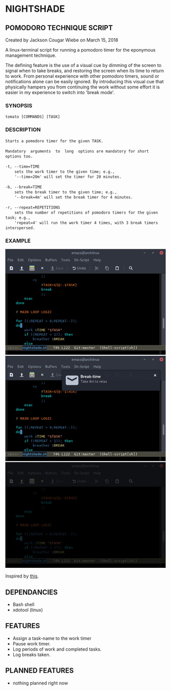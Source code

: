 # NIGHTSHADE #

## POMODORO TECHNIQUE SCRIPT ##

Created by Jackson Cougar Wiebe on March 15, 2018

A linux-terminal script for running a pomodoro timer for the eponymous
management technique. 

The defining feature is the use of a visual cue by dimming of the screen to
signal when to take breaks, and restoring the screen when its time to return to
work. From personal experience with other pomodoro timers, sound or
notifications alone can be easily ignored. By introducing this visual cue that
physically hampers you from continuing the work without some effort it is easier
in my experience to switch into 'break mode'.

### SYNOPSIS ###

	tomato [COMMANDS] [TASK]

### DESCRIPTION ###

	Starts a pomodoro timer for the given TASK.
	
	Mandatory  arguments  to  long  options are mandatory for short options too.
 
	-t, --time=TIME
		sets the work timer to the given time; e.g.,
		'--time=20m' will set the timer for 20 minutes.

	-b, --break=TIME
		sets the break timer to the given time; e.g.,
		'--break=4m' will set the break timer for 4 minutes.

	-r, --repeat=REPETITIONS		
		sets the number of repetitions of pomodoro timers for the given task; e.g.,
		'repeat=4' will run the work timer 4 times, with 3 break timers interspersed.

### EXAMPLE ###

![Example of normal work][work]
![Example of break notification][notify_break]
![Example of break][break]

Inspired by [this](https://github.com/rukshn/pomodoro).

## DEPENDANCIES ##

- Bash shell
- xdotool (linux)

## FEATURES ##

- Assign a task-name to the work timer
- Pause work timer.
- Log periods of work and completed tasks.
- Log breaks taken.

## PLANNED FEATURES ##

- nothing planned right now

[work]: https://github.com/jacksoncougar/Nightshade/blob/master/images/working.png
[notify_break]: https://github.com/jacksoncougar/Nightshade/blob/master/images/break_triggered.png
[break]: https://github.com/jacksoncougar/Nightshade/blob/master/images/break.png
